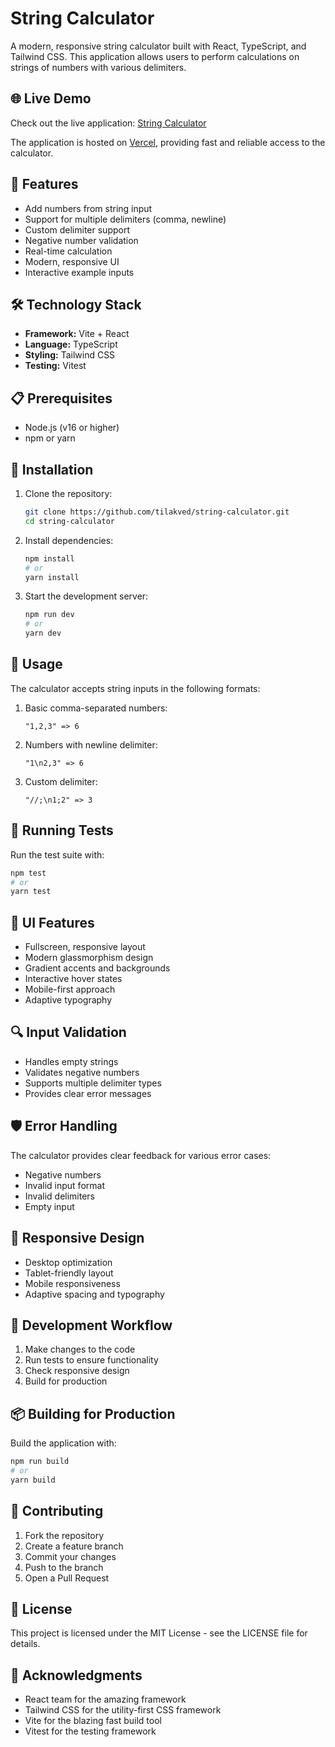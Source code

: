 # String Calculator

A modern, responsive string calculator built with React, TypeScript, and Tailwind CSS. This application allows users to perform calculations on strings of numbers with various delimiters.

## 🌐 Live Demo

Check out the live application: [String Calculator](https://string-calculator-app.vercel.app/)

The application is hosted on [Vercel](https://vercel.com/), providing fast and reliable access to the calculator.

## 🚀 Features

- Add numbers from string input
- Support for multiple delimiters (comma, newline)
- Custom delimiter support
- Negative number validation
- Real-time calculation
- Modern, responsive UI
- Interactive example inputs

## 🛠️ Technology Stack

- **Framework:** Vite + React
- **Language:** TypeScript
- **Styling:** Tailwind CSS
- **Testing:** Vitest

## 📋 Prerequisites

- Node.js (v16 or higher)
- npm or yarn

## 🔧 Installation

1. Clone the repository:
   ```bash
   git clone https://github.com/tilakved/string-calculator.git
   cd string-calculator
   ```

2. Install dependencies:
   ```bash
   npm install
   # or
   yarn install
   ```

3. Start the development server:
   ```bash
   npm run dev
   # or
   yarn dev
   ```

## 🎯 Usage

The calculator accepts string inputs in the following formats:

1. Basic comma-separated numbers:
   ```
   "1,2,3" => 6
   ```

2. Numbers with newline delimiter:
   ```
   "1\n2,3" => 6
   ```

3. Custom delimiter:
   ```
   "//;\n1;2" => 3
   ```

## 🧪 Running Tests

Run the test suite with:
```bash
npm test
# or
yarn test
```

## 🎨 UI Features

- Fullscreen, responsive layout
- Modern glassmorphism design
- Gradient accents and backgrounds
- Interactive hover states
- Mobile-first approach
- Adaptive typography

## 🔍 Input Validation

- Handles empty strings
- Validates negative numbers
- Supports multiple delimiter types
- Provides clear error messages

## 🛡️ Error Handling

The calculator provides clear feedback for various error cases:
- Negative numbers
- Invalid input format
- Invalid delimiters
- Empty input

## 📱 Responsive Design

- Desktop optimization
- Tablet-friendly layout
- Mobile responsiveness
- Adaptive spacing and typography

## 🔄 Development Workflow

1. Make changes to the code
2. Run tests to ensure functionality
3. Check responsive design
4. Build for production

## 📦 Building for Production

Build the application with:
```bash
npm run build
# or
yarn build
```

## 🤝 Contributing

1. Fork the repository
2. Create a feature branch
3. Commit your changes
4. Push to the branch
5. Open a Pull Request

## 📄 License

This project is licensed under the MIT License - see the LICENSE file for details.

## 🙏 Acknowledgments

- React team for the amazing framework
- Tailwind CSS for the utility-first CSS framework
- Vite for the blazing fast build tool
- Vitest for the testing framework
